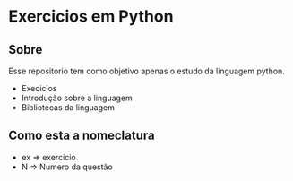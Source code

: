 # Exercicios em Python

## Sobre

Esse repositorio tem como objetivo apenas o estudo da linguagem python.

+ Execicios 
+ Introdução sobre a linguagem
+ Bibliotecas da linguagem

## Como esta a nomeclatura

+ ex => exercicio
+ N => Numero da questão
